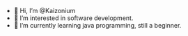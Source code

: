 - 👋 Hi, I’m @Kaizonium
- 👀 I’m interested in software development.
- 🌱 I’m currently learning java programming, still a beginner. 


<!---
Kaizonium/Kaizonium is a ✨ special ✨ repository because its `README.md` (this file) appears on your GitHub profile.
You can click the Preview link to take a look at your changes.
--->

